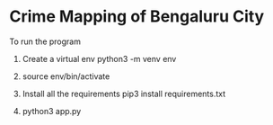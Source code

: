 # Crime Mapping of Bengaluru City

To run the program

1. Create a virtual env
	python3 -m venv env

2. source env/bin/activate

2. Install all the requirements
	pip3 install requirements.txt

3. python3 app.py
